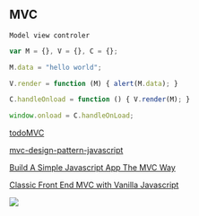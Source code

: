 ## MVC
`Model view controler`

```javascript
var M = {}, V = {}, C = {};

M.data = "hello world";

V.render = function (M) { alert(M.data); }

C.handleOnload = function () { V.render(M); }

window.onload = C.handleOnLoad;

```
[todoMVC](https://github.com/tastejs/todomvc)


[mvc-design-pattern-javascript](https://www.sitepoint.com/mvc-design-pattern-javascript/)


[Build A Simple Javascript App The MVC Way](https://www.awwwards.com/build-a-simple-javascript-app-the-mvc-way.html)

[Classic Front End MVC with Vanilla Javascript](https://medium.com/@patrickackerman/classic-front-end-mvc-with-vanilla-javascript-7eee550bc702)


![](https://github.com/gonwms/wnotes/docs/imgs/MVC.png)